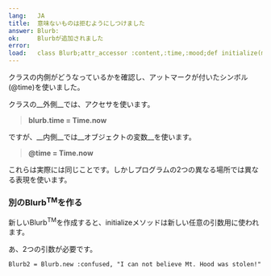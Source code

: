 ```yaml
---
lang:   JA
title:  意味ないものは拒むようにしつけました
answer: Blurb:
ok:     Blurbが追加されました
error:  
load:   class Blurb;attr_accessor :content,:time,:mood;def initialize(mood, content="");@time=Time.now;@content=content[0..39];@mood=mood;end;end;blurb1=Blurb.new(:sick,"Today Mount Hood Was Stolen!")
---
```


クラスの内側がどうなっているかを確認し、アットマークが付いたシンボル(@time)を使いました。

クラスの__外側__では、アクセサを使います。

> __blurb.time = Time.now__

ですが、__内側__では__オブジェクトの変数__を使います。

> __@time = Time.now__

これらは実際には同じことです。しかしプログラムの2つの異なる場所では異なる表現を使います。

### 別のBlurb<sup>TM</sup>を作る
新しいBlurb<sup>TM</sup>を作成すると、initializeメソッドは新しい任意の引数用に使われます。

あ、2つの引数が必要です。

    Blurb2 = Blurb.new :confused, "I can not believe Mt. Hood was stolen!"
